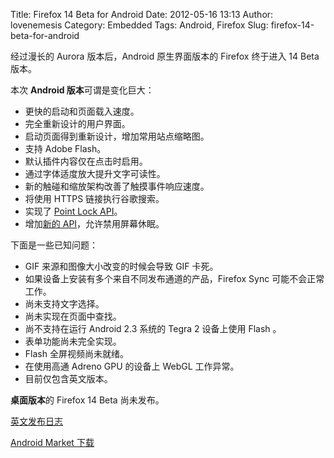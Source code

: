Title: Firefox 14 Beta for Android
Date: 2012-05-16 13:13
Author: lovenemesis
Category: Embedded
Tags: Android, Firefox
Slug: firefox-14-beta-for-android

经过漫长的 Aurora 版本后，Android 原生界面版本的 Firefox 终于进入 14
Beta 版本。

本次 **Android 版本**可谓是变化巨大：

-   更快的启动和页面载入速度。
-   完全重新设计的用户界面。
-   启动页面得到重新设计，增加常用站点缩略图。
-   支持 Adobe Flash。
-   默认插件内容仅在点击时启用。
-   通过字体适度放大提升文字可读性。
-   新的触碰和缩放架构改善了触摸事件响应速度。
-   将使用 HTTPS 链接执行谷歌搜索。
-   实现了 [Point Lock
    API](https://developer.mozilla.org/en/API/Pointer_Lock_API)。
-   增加[新的
    API](https://bugzilla.mozilla.org/show_bug.cgi?id=697132)，允许禁用屏幕休眠。

下面是一些已知问题：

-   GIF 来源和图像大小改变的时候会导致 GIF 卡死。
-   如果设备上安装有多个来自不同发布通道的产品，Firefox Sync
    可能不会正常工作。
-   尚未支持文字选择。
-   尚未实现在页面中查找。
-   尚不支持在运行 Android 2.3 系统的 Tegra 2 设备上使用 Flash 。
-   表单功能尚未完全实现。
-   Flash 全屏视频尚未就绪。
-   在使用高通 Adreno GPU 的设备上 WebGL 工作异常。
-   目前仅包含英文版本。

**桌面版本**的 Firefox 14 Beta 尚未发布。

[英文发布日志](http://www.mozilla.org/en-US/mobile/14.0beta/releasenotes/)

[Android Market
下载](https://play.google.com/store/apps/details?id=org.mozilla.firefox_beta)
